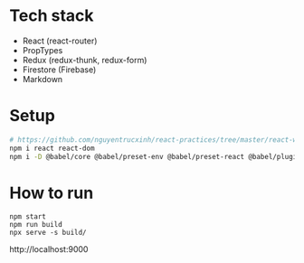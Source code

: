 # Tech stack
- React (react-router)
- PropTypes
- Redux (redux-thunk, redux-form)
- Firestore (Firebase)
- Markdown

# Setup

```bash
# https://github.com/nguyentrucxinh/react-practices/tree/master/react-webpack
npm i react react-dom
npm i -D @babel/core @babel/preset-env @babel/preset-react @babel/plugin-proposal-class-properties babel-eslint babel-loader clean-webpack-plugin copy-webpack-plugin css-loader dotenv-webpack eslint eslint-config-airbnb eslint-config-prettier eslint-loader eslint-plugin-import eslint-plugin-jsx-a11y eslint-plugin-prettier eslint-plugin-react file-loader html-webpack-plugin husky lint-staged mini-css-extract-plugin node-sass prettier react-hot-loader sass-loader style-loader webpack webpack-cli webpack-dev-server webpack-merge
```

# How to run

```
npm start
npm run build
npx serve -s build/
```

http://localhost:9000
